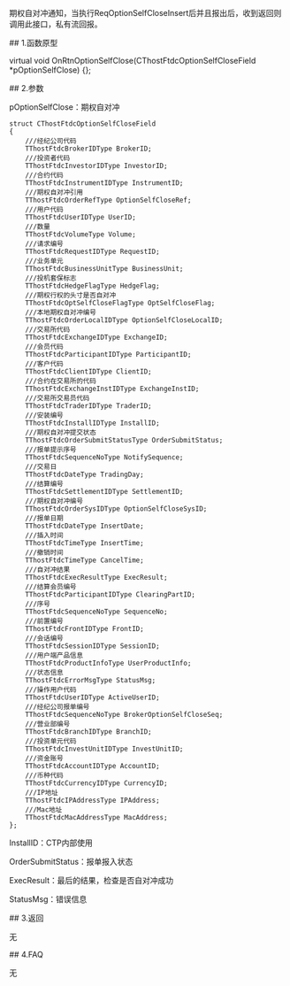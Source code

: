 <p>期权自对冲通知，当执行ReqOptionSelfCloseInsert后并且报出后，收到返回则调用此接口，私有流回报。</p>
<span class="anchor" id="a782cb9d-2d08-4632-9520-d650022b56ef"></span>
## 1.函数原型
<p>virtual void OnRtnOptionSelfClose(CThostFtdcOptionSelfCloseField *pOptionSelfClose) {};</p>
<span class="anchor" id="84e24703-bf73-45d9-905e-d98c2ff11514"></span>
## 2.参数
<p>pOptionSelfClose：期权自对冲</p>
<pre><code>struct CThostFtdcOptionSelfCloseField
{
    ///经纪公司代码
    TThostFtdcBrokerIDType BrokerID;
    ///投资者代码
    TThostFtdcInvestorIDType InvestorID;
    ///合约代码
    TThostFtdcInstrumentIDType InstrumentID;
    ///期权自对冲引用
    TThostFtdcOrderRefType OptionSelfCloseRef;
    ///用户代码
    TThostFtdcUserIDType UserID;
    ///数量
    TThostFtdcVolumeType Volume;
    ///请求编号
    TThostFtdcRequestIDType RequestID;
    ///业务单元
    TThostFtdcBusinessUnitType BusinessUnit;
    ///投机套保标志
    TThostFtdcHedgeFlagType HedgeFlag;
    ///期权行权的头寸是否自对冲
    TThostFtdcOptSelfCloseFlagType OptSelfCloseFlag;
    ///本地期权自对冲编号
    TThostFtdcOrderLocalIDType OptionSelfCloseLocalID;
    ///交易所代码
    TThostFtdcExchangeIDType ExchangeID;
    ///会员代码
    TThostFtdcParticipantIDType ParticipantID;
    ///客户代码
    TThostFtdcClientIDType ClientID;
    ///合约在交易所的代码
    TThostFtdcExchangeInstIDType ExchangeInstID;
    ///交易所交易员代码
    TThostFtdcTraderIDType TraderID;
    ///安装编号
    TThostFtdcInstallIDType InstallID;
    ///期权自对冲提交状态
    TThostFtdcOrderSubmitStatusType OrderSubmitStatus;
    ///报单提示序号
    TThostFtdcSequenceNoType NotifySequence;
    ///交易日
    TThostFtdcDateType TradingDay;
    ///结算编号
    TThostFtdcSettlementIDType SettlementID;
    ///期权自对冲编号
    TThostFtdcOrderSysIDType OptionSelfCloseSysID;
    ///报单日期
    TThostFtdcDateType InsertDate;
    ///插入时间
    TThostFtdcTimeType InsertTime;
    ///撤销时间
    TThostFtdcTimeType CancelTime;
    ///自对冲结果
    TThostFtdcExecResultType ExecResult;
    ///结算会员编号
    TThostFtdcParticipantIDType ClearingPartID;
    ///序号
    TThostFtdcSequenceNoType SequenceNo;
    ///前置编号
    TThostFtdcFrontIDType FrontID;
    ///会话编号
    TThostFtdcSessionIDType SessionID;
    ///用户端产品信息
    TThostFtdcProductInfoType UserProductInfo;
    ///状态信息
    TThostFtdcErrorMsgType StatusMsg;
    ///操作用户代码
    TThostFtdcUserIDType ActiveUserID;
    ///经纪公司报单编号
    TThostFtdcSequenceNoType BrokerOptionSelfCloseSeq;
    ///营业部编号
    TThostFtdcBranchIDType BranchID;
    ///投资单元代码
    TThostFtdcInvestUnitIDType InvestUnitID;
    ///资金账号
    TThostFtdcAccountIDType AccountID;
    ///币种代码
    TThostFtdcCurrencyIDType CurrencyID;
    ///IP地址
    TThostFtdcIPAddressType IPAddress;
    ///Mac地址
    TThostFtdcMacAddressType MacAddress;
};
</code></pre>
<p>InstallID：CTP内部使用</p>
<p>OrderSubmitStatus：报单报入状态</p>
<p>ExecResult：最后的结果，检查是否自对冲成功</p>
<p>StatusMsg：错误信息</p>
<span class="anchor" id="ae830dec-2a86-461b-a107-6d2f5e72cba8"></span>
## 3.返回
<p>无</p>
<span class="anchor" id="1f6522e7-bde2-49a8-b47b-554dd0e134ad"></span>
## 4.FAQ
<p>无</p>
